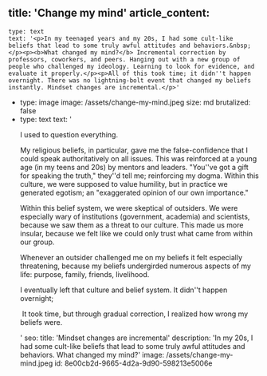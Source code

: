 title: 'Change my mind'
article_content:
  -
    type: text
    text: '<p>In my teenaged years and my 20s, I had some cult-like beliefs that lead to some truly awful attitudes and behaviors.&nbsp;</p><p><b>What changed my mind?</b> Incremental correction by professors, coworkers, and peers. Hanging out with a new group of people who challenged my ideology. Learning to look for evidence, and evaluate it properly.</p><p>All of this took time; it didn''t happen overnight. There was no lightning-bolt event that changed my beliefs instantly. Mindset changes are incremental.</p>'
  -
    type: image
    image: /assets/change-my-mind.jpeg
    size: md
    brutalized: false
  -
    type: text
    text: '<p>I used to question everything.</p><p>My religious beliefs, in particular, gave me the false-confidence that I could speak authoritatively on all issues. This was reinforced at a young age (in my teens and 20s) by mentors and leaders. "You''ve got a gift for speaking the truth," they''d tell me; reinforcing my dogma. Within this culture, we were supposed to value humility, but in practice we generated egotism; an "exaggerated opinion of our own importance."</p><p>Within this belief system, we were skeptical of outsiders. We were especially wary of institutions (government, academia) and scientists, because we saw them as a threat to our culture. This made us more insular, because we felt like we could only trust what came from within our group.</p><p>Whenever an outsider challenged me on my beliefs it felt especially threatening, because my beliefs undergirded numerous aspects of my life: purpose, family, friends, livelihood.</p><p>I eventually left that culture and belief system. It didn''t happen overnight;&nbsp;</p><p>&nbsp;It took time, but through gradual correction, I realized how wrong my beliefs were.</p>'
seo:
  title: 'Mindset changes are incremental'
  description: 'In my 20s, I had some cult-like beliefs that lead to some truly awful attitudes and behaviors. What changed my mind?'
  image: /assets/change-my-mind.jpeg
id: 8e00cb2d-9665-4d2a-9d90-598213e5006e
